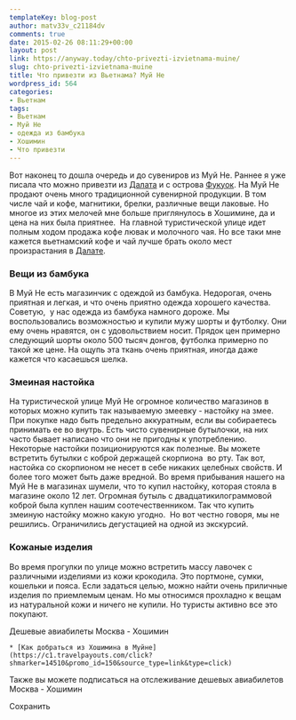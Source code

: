 ```yaml
---
templateKey: blog-post
author: matv33v_c21184dv
comments: true
date: 2015-02-26 08:11:29+00:00
layout: post
link: https://anyway.today/chto-privezti-izvietnama-muine/
slug: chto-privezti-izvietnama-muine
title: Что привезти из Вьетнама? Муй Не
wordpress_id: 564
categories:
- Вьетнам
tags:
- Вьетнам
- Муй Не
- одежда из бамбука
- Хошимин
- Что привезти
---
```


Вот наконец то дошла очередь и до сувениров из Муй Не. Раннее я уже писала что можно привезти из [Далата](https://anyway.today/chto-privezti-iz-vietnzma-dalat) и с острова [Фукуок](https://anyway.today/chto-privezti-iz-vietnama-fukuok). На Муй Не продают очень много традиционной сувенирной продукции. В том числе чай и кофе, магнитики, брелки, различные вещи лаковые. Но многое из этих мелочей мне больше приглянулось в Хошимине, да и цена на них была приятнее.  На главной туристической улице идет полным ходом продажа кофе лювак и молочного чая. Но все таки мне кажется вьетнамский кофе и чай лучше брать около мест произрастания в [Далате](https://anyway.today/chto-privezti-iz-vietnzma-dalat).


<!-- more -->


### Вещи из бамбука




В Муй Не есть магазинчик с одеждой из бамбука. Недорогая, очень приятная и легкая, и что очень приятно одежда хорошего качества. Советую,  у нас одежда из бамбука намного дороже. Мы воспользовались возможностью и купили мужу шорты и футболку. Они ему очень нравятся, он с удовольствием носит. Прядок цен примерно следующий шорты около 500 тысяч донгов, футболка примерно по такой же цене. На ощупь эта ткань очень приятная, иногда даже кажется что касаешься шелка.





### Змеиная настойка




На туристической улице Муй Не огромное количество магазинов в которых можно купить так называемую змеевку - настойку на змее. При покупке надо быть предельно аккуратным, если вы собираетесь принимать ее во внутрь. Есть чисто сувенирные бутылочки, на них часто бывает написано что они не пригодны к употреблению. Некоторые настойки позиционируются как полезные. Вы можете встретить бутылки с коброй держащей скорпиона  во рту. Так вот, настойка со скорпионом не несет в себе никаких целебных свойств. И более того может быть даже вредной. Во время прибывания нашего на Муй Не в магазинах шумели, что то купил настойку, которая стояла в магазине около 12 лет. Огромная бутыль с двадцатикилограммовой коброй была куплен нашим соотечественником. Так что купить змеиную настойку можно какую угодно.  Но вот честно говоря, мы не решились. Ограничились дегустацией на одной из экскурсий.





### Кожаные изделия


Во время прогулки по улице можно встретить массу лавочек с различными изделиями из кожи крокодила. Это портмоне, сумки, кошельки и пояса. Если задаться целью, можно найти очень приличные изделия по приемлемым ценам. Но мы относимся прохладно к вещам из натуральной кожи и ничего не купили. Но туристы активно все это покупают.

Дешевые авиабилеты Москва - Хошимин





 	
    * [Как добраться из Хошимина в Муйне](https://c1.travelpayouts.com/click?shmarker=14510&promo_id=150&source_type=link&type=click)





Также вы можете подписаться на отслеживание дешевых авиабилетов Москва - Хошимин

Сохранить

